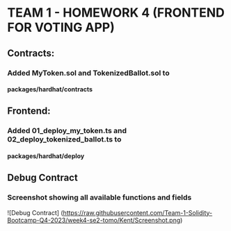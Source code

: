 # TEAM 1 - HOMEWORK 4 (FRONTEND FOR VOTING APP)
## Contracts:
### Added MyToken.sol and TokenizedBallot.sol to
#### packages/hardhat/contracts

## Frontend:
### Added 01_deploy_my_token.ts and 02_deploy_tokenized_ballot.ts to
#### packages/hardhat/deploy

## Debug Contract
### Screenshot showing all available functions and fields
![Debug Contract] (https://raw.githubusercontent.com/Team-1-Solidity-Bootcamp-Q4-2023/week4-se2-tomo/Kent/Screenshot.png)